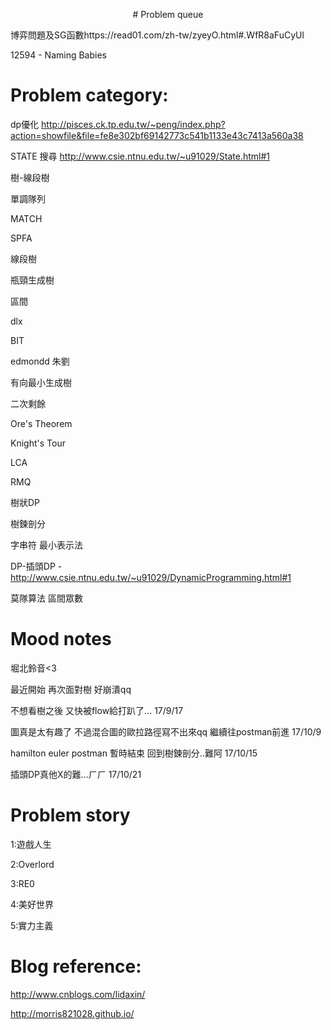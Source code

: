<p align="center"> 
  # Problem queue

  博弈問題及SG函數https://read01.com/zh-tw/zyeyO.html#.WfR8aFuCyUl

  12594 - Naming Babies

  # Problem category:

  dp優化 http://pisces.ck.tp.edu.tw/~peng/index.php?action=showfile&file=fe8e302bf69142773c541b1133e43c7413a560a38

  STATE 搜尋  http://www.csie.ntnu.edu.tw/~u91029/State.html#1 

  樹-線段樹

  單調隊列 

  MATCH

  SPFA

  線段樹

  瓶頸生成樹

  區間

  dlx

  BIT

  edmondd 朱劉 

  有向最小生成樹

  二次剩餘

  Ore's Theorem

  Knight's Tour

  LCA

  RMQ

  樹狀DP

  樹鍊剖分

  字串符 最小表示法

  DP-插頭DP -http://www.csie.ntnu.edu.tw/~u91029/DynamicProgramming.html#1

  莫隊算法 區間眾數

  # Mood notes
  堀北鈴音<3 

  最近開始
  再次面對樹
  好崩潰qq

  不想看樹之後
  又快被flow給打趴了...
  17/9/17

  圖真是太有趣了
  不過混合圖的歐拉路徑寫不出來qq
  繼續往postman前進
  17/10/9

  hamilton euler postman 暫時結束
  回到樹鍊剖分..難阿
  17/10/15

  插頭DP真他X的難...ㄏㄏ
  17/10/21

  # Problem story

  1:遊戲人生

  2:Overlord

  3:RE0

  4:美好世界

  5:實力主義

  # Blog reference:

  http://www.cnblogs.com/lidaxin/

  http://morris821028.github.io/
</p>
